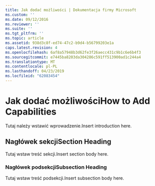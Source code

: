 ```yaml
---
title: Jak dodać możliwości | Dokumentacja firmy Microsoft
ms.custom: ''
ms.date: 09/12/2016
ms.reviewer: ''
ms.suite: ''
ms.tgt_pltfrm: ''
ms.topic: article
ms.assetid: 938d3c8f-ed74-47c2-b9d4-b56799203e1a
caps.latest.revision: 4
ms.openlocfilehash: 6af8a57948b3d62fe3f26aecc431c9b1c6e6b4f3
ms.sourcegitcommit: e7445ba8203da304286c591ff513900ad1c244a4
ms.translationtype: MT
ms.contentlocale: pl-PL
ms.lasthandoff: 04/23/2019
ms.locfileid: "62083454"
---
```

# <a name="how-to-add-capabilities"></a><span data-ttu-id="6456e-102">Jak dodać możliwości</span><span class="sxs-lookup"><span data-stu-id="6456e-102">How to Add Capabilities</span></span>

<span data-ttu-id="6456e-103">Tutaj należy wstawić wprowadzenie.</span><span class="sxs-lookup"><span data-stu-id="6456e-103">Insert introduction here.</span></span>

## <a name="section-heading"></a><span data-ttu-id="6456e-104">Nagłówek sekcji</span><span class="sxs-lookup"><span data-stu-id="6456e-104">Section Heading</span></span>

<span data-ttu-id="6456e-105">Tutaj wstaw treść sekcji.</span><span class="sxs-lookup"><span data-stu-id="6456e-105">Insert section body here.</span></span>

### <a name="subsection-heading"></a><span data-ttu-id="6456e-106">Nagłówek podsekcji</span><span class="sxs-lookup"><span data-stu-id="6456e-106">Subsection Heading</span></span>

<span data-ttu-id="6456e-107">Tutaj wstaw treść podsekcji.</span><span class="sxs-lookup"><span data-stu-id="6456e-107">Insert subsection body here.</span></span>
